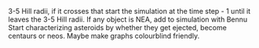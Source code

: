3-5 Hill radii, if it crosses that start the simulation at the 
time step - 1 until it leaves the 3-5 Hill radii.
If any object is NEA, add to simulation with Bennu
Start characterizing asteroids by whether they get ejected, become centaurs 
or neos.
Maybe make graphs colourblind friendly.
